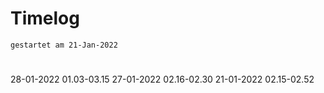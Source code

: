 # Timelog
`gestartet am 21-Jan-2022`

#
28-01-2022 01.03-03.15
27-01-2022 02.16-02.30
21-01-2022 02.15-02.52
